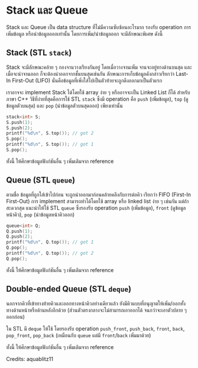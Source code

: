 # Stack และ Queue

Stack และ Queue เป็น data structure ที่ไม่มีความซับซ้อนอะไรมาก รองรับ operation การเพิ่มข้อมูล หรือนำข้อมูลออกเท่านั้น โดยการเพิ่ม/นำข้อมูลออก จะมีลักษณะพิเศษ ดังนี้

## Stack (STL `stack`)

Stack จะมีลักษณะคล้าย ๆ กองจานวางเรียงกันอยู่ โดยเมื่อวางจานเพิ่ม จานจะอยู่ทางด้านบนสุด และเมื่อจะนำจานออก ก็จะต้องนำออกจากชั้นบนสุดเช่นกัน ลักษณะการเก็บข้อมูลดังกล่าวเรียกว่า Last-In First-Out (LIFO) นั่นคือข้อมูลที่เพิ่งใส่ไปเป็นตัวท้ายจะถูกดึงออกมาเป็นตัวแรก

เราอาจจะ implement Stack ได้โดยใช้ array ง่าย ๆ หรืออาจจะเป็น Linked List ก็ได้ สำหรับภาษา C++ วิธีที่ง่ายที่สุดคือการใช้ STL `stack` ซึ่งมี operation คือ `push` (เพิ่มข้อมูล), `top` (ดูข้อมูลตัวบนสุด) และ `pop` (นำข้อมูลตัวบนสุดออก) เพียงเท่านั้น

```cpp
stack<int> S;
S.push(1);
S.push(2);
printf("%d\n", S.top()); // got 2
S.pop();
printf("%d\n", S.top()); // got 1
S.pop();
```

ทั้งนี้ ให้ศึกษาข้อมูลฟังก์ชันอื่น ๆ เพิ่มเติมจาก reference

## Queue (STL `queue`)

ตามชื่อ ข้อมูลที่ถูกใส่เข้าไปก่อน จะถูกนำออกมาก่อนคล้ายคลึงกับการต่อคิว เรียกว่า FIFO (First-In First-Out) การ implement สามารถทำได้โดยใช้ array หรือ linked list ง่าย ๆ เช่นกัน แต่ถ้าสะดวกสุด แนะนำให้ใช้ STL `queue` ซึ่งรองรับ operation `push` (เพิ่มข้อมูล), `front` (ดูข้อมูลหน้าคิว), `pop` (นำข้อมูลหน้าคิวออก)

```cpp
queue<int> Q;
Q.push(1);
Q.push(2);
printf("%d\n", Q.top()); // got 1
Q.pop();
printf("%d\n", Q.top()); // got 2
Q.pop();
```

ทั้งนี้ ให้ศึกษาข้อมูลฟังก์ชันอื่น ๆ เพิ่มเติมจาก reference

## Double-ended Queue (STL `deque`)

นอกจากคิวที่เข้าทางท้ายคิวและออกทางหน้าคิวอย่างเดียวแล้ว ยังมีคิวแบบที่อนุญาตให้เพิ่ม/ออกทั้งทางด้านหน้าหรือด้านหลังอีกด้วย (ส่วนตัวตรงกลางจะไม่สามารถเอาออกได้ จนกว่าจะเอาตัวปลาย ๆ ออกก่อน)

ใน STL มี `deque` ให้ใช้ โดยรองรับ operation `push_front`, `push_back`, `front`, `back`, `pop_front`, `pop_back` (เหมือนกับ `queue` แต่มี `front`/`back` เพิ่มมาด้วย)

ทั้งนี้ ให้ศึกษาข้อมูลฟังก์ชันอื่น ๆ เพิ่มเติมจาก reference

Credits: aquablitz11
